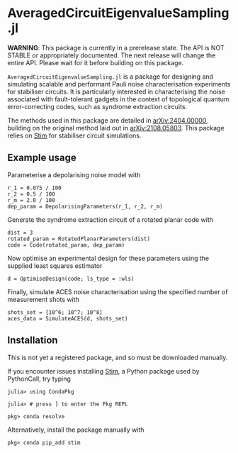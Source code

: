 # AveragedCircuitEigenvalueSampling.jl

**WARNING**: This package is currently in a prerelease state.
The API is NOT STABLE or appropriately documented.
The next release will change the entire API.
Please wait for it before building on this package.

`AveragedCircuitEigenvalueSampling.jl` is a package for designing and simulating scalable and performant Pauli noise characterisation experiments for stabiliser circuits.
It is particularly interested in characterising the noise associated with fault-tolerant gadgets in the context of topological quantum error-correcting codes, such as syndrome extraction circuits.

The methods used in this package are detailed in [arXiv:2404.00000](https://arxiv.org/abs/2404.00000), building on the original method laid out in [arXiv:2108.05803](https://arxiv.org/abs/2108.05803).
This package relies on [Stim](https://github.com/quantumlib/Stim) for stabiliser circuit simulations.

## Example usage

Parameterise a depolarising noise model with

```
r_1 = 0.075 / 100
r_2 = 0.5 / 100
r_m = 2.0 / 100
dep_param = DepolarisingParameters(r_1, r_2, r_m)
```

Generate the syndrome extraction circuit of a rotated planar code with

```
dist = 3
rotated_param = RotatedPlanarParameters(dist)
code = Code(rotated_param, dep_param)
```

Now optimise an experimental design for these parameters using the supplied least squares estimator

```
d = OptimiseDesign(code; ls_type = :wls)
```

Finally, simulate ACES noise characterisation using the specified number of measurement shots with 

```
shots_set = [10^6; 10^7; 10^8]
aces_data = SimulateACES(d, shots_set)
```

## Installation

This is not yet a registered package, and so must be downloaded manually.

If you encounter issues installing [Stim](https://github.com/quantumlib/Stim), a Python package used by PythonCall, try typing

```
julia> using CondaPkg

julia> # press ] to enter the Pkg REPL

pkg> conda resolve
```

Alternatively, install the package manually with

```
pkg> conda pip_add stim
```

